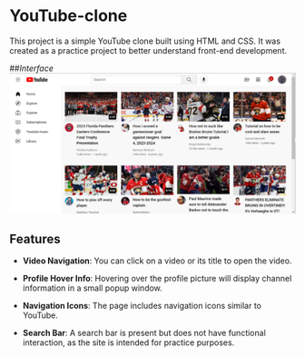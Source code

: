 # YouTube-clone

This project is a simple YouTube clone built using HTML and CSS. It was created as a practice project to better understand front-end development.

##*Interface*
![Interface](youtube/images/interface.png)

## Features

- **Video Navigation**: You can click on a video or its title to open the video.
- **Profile Hover Info**: Hovering over the profile picture will display channel information in a small popup window.

- **Navigation Icons**: The page includes navigation icons similar to YouTube.
- **Search Bar**: A search bar is present but does not have functional interaction, as the site is intended for practice purposes.

